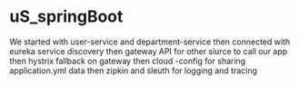 # uS_springBoot

We started with user-service and department-service 
then connected with eureka service discovery 
then gateway API for other siurce to call our app
then hystrix fallback on gateway 
then cloud -config for sharing application.yml data
then zipkin and sleuth for logging and tracing